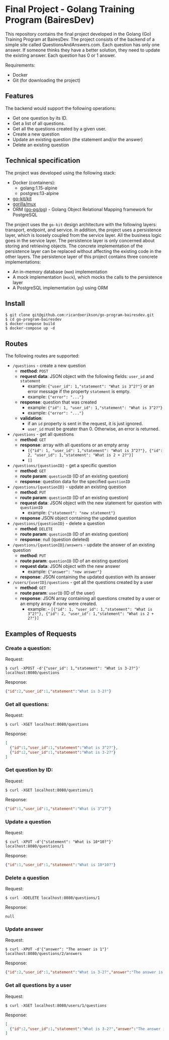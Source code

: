# Final Project - Golang Training Program (BairesDev)

This repository contains the final project developed in the Golang (Go) Training Program at BairesDev. The project consists of the backend of a simple site called QuestionsAndAnswers.com. Each question has only one answer. If someone thinks they have a better solution, they need to update the existing answer. Each question has 0 or 1 answer.

Requirements:
  - Docker
  - Git (for downloading the project)

## Features

The backend would support the following operations:
  - Get one question by its ID.
  - Get a list of all questions.
  - Get all the questions created by a given user.
  - Create a new question
  - Update an existing question (the statement and/or the answer)
  - Delete an existing question

## Technical specification

The project was developed using the following stack:

  - Docker (containers):
    - golang:1.15-alpine
    - postgres:13-alpine
  - [go-kit/kit](https://github.com/go-kit/kit)
  - [gorilla/mux](https://github.com/gorilla/mux)
  - ORM ([go-pg/pg](https://github.com/go-pg/pg)) - Golang Object Relational Mapping framework for PostgreSQL

The project uses the `go-kit` design architecture with the following layers: transport, endpoint, and service. In addition, the project uses a persistence layer, which is loosely coupled from the service layer. All the business logic goes in the service layer. The persistence layer is only concerned about storing and retrieving objects. The concrete implementation of the persistence layer can be replaced without affecting the existing code in the other layers. The persistence layer of this project contains three concrete implementations: 

  - An in-memory database (`mem`) implementation
  - A mock implementation (`mock`), which mocks the calls to the persistence layer
  - A PostgreSQL implementation (`pg`) using ORM

## Install

```
$ git clone git@github.com:ricardoerikson/go-program-bairesdev.git
$ cd go-program-bairesdev
$ docker-compose build
$ docker-compose up -d
```

## Routes

The following routes are supported:

  - `/questions` - create a new question
    - **method**: `POST`
    - **request data**: JSON object with the following fields: `user_id` and `statement`
      - example: `{"user_id": 1,"statement": "What is 3^2?"}` or an error message if the property `statement` is empty.
      - example: `{"error": "..."}`
    - **response**: question that was created
      - example: `{"id": 1, "user_id": 1,"statement": "What is 3^2?"}`
      - example: `{"error": "..."}`
    - **validation**:
      - if an `id` property is sent in the request, it is just ignored.
      - `user_id` must be greater than 0. Otherwise, an error is returned.
  - `/questions` - get all questions
    - **method**: `GET`
    - **response**: array with all questions or an empty array
      - `[{"id": 1, "user_id": 1,"statement": "What is 3^2?"}, {"id": 2, "user_id": 1,"statement": "What is 2 + 2?"}]`
      - `[]`
  - `/questions/{questionID}` - get a specific question
    - **method**: `GET`
    - **route param**: `questionID` (ID of an existing question)
    - **response**: question data for the specified `questionID`
  - `/questions/{questionID}` - update an existing question
    - **method**: `PUT`
    - **route param**: `questionID` (ID of an existing question)
    - **request data**: JSON object with the new statement for question with `questionID`
      - example: `{"statement": "new statement"}`
    - **response** JSON object containing the updated question
  - `/questions/{questionID}` - delete a question
    - **method**: `DELETE`
    - **route param**: `questionID` (ID of an existing question)
    - **response**: null (question deleted)
  - `/questions/{questionID}/answers` - update the answer of an existing question
    - **method**: `PUT`
    - **route param**: `questionID` (ID of an existing question)
    - **request data**: JSON object with the new answer
      - example: `{"answer": "new answer"}`
    - **response**: JSON containing the updated question with its answer
  - `/users/{userID}/questions` - get all the questions created by a user
    - **method**: `GET`
    - **route param**: `userID` (ID of the user)
    - **response**: JSON array containing all questions created by a user or an empty array if none were created.
      - example: - `[{"id": 1, "user_id": 1,"statement": "What is 3^2?"}, {"id": 2, "user_id": 1,"statement": "What is 2 + 2?"}]`
  
## Examples of Requests

### Create a question:
Request: 
```
$ curl -XPOST -d'{"user_id": 1,"statement": "What is 3-2?"}' localhost:8080/questions
```
Response: 
```json
{"id":2,"user_id":1,"statement":"What is 3-2?"}
```
### Get all questions:
Request:
```
$ curl -XGET localhost:8080/questions
```
Response:
```json
[
  {"id":1,"user_id":1,"statement":"What is 3^2?"},
  {"id":2,"user_id":1,"statement":"What is 3-2?"}
]
```

### Get question by ID:
Request:
```
$ curl -XGET localhost:8080/questions/1
```
Response:
```json
{"id":1,"user_id":1,"statement":"What is 3^2?"}
```

### Update a question
Request: 
```
$ curl -XPUT -d'{"statement": "What is 10*10?"}' localhost:8080/questions/1
```
Response:
```json
{"id":1,"user_id":1,"statement":"What is 10*10?"}
```

### Delete a question
Request:
```
$ curl -XDELETE localhost:8080/questions/1
```
Response: 
```
null
```

### Update answer
Request:
```
$ curl -XPUT -d'{"answer": "The answer is 1"}' localhost:8080/questions/2/answers
```
Response:
```json
{"id":2,"user_id":1,"statement":"What is 3-2?","answer":"The answer is 1"}
```

### Get all questions by a user
Request:
```
$ curl -XGET localhost:8080/users/1/questions
```

Response:
```json
[
  {"id":2,"user_id":1,"statement":"What is 3-2?","answer":"The answer is 9"}
]
```